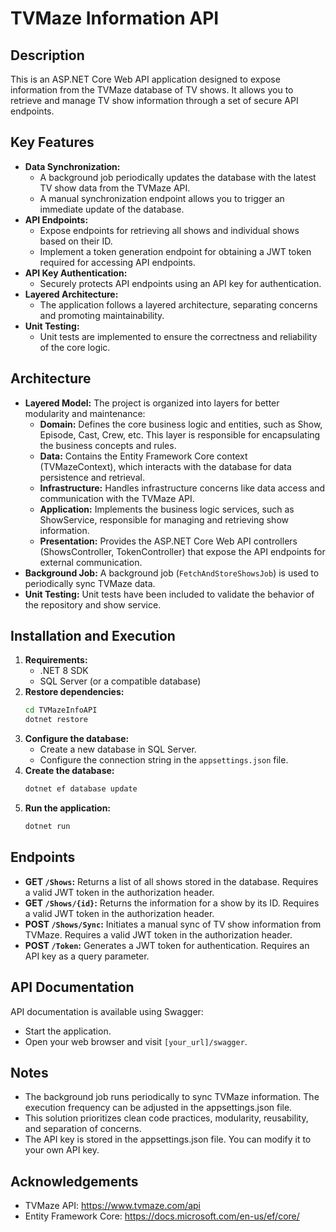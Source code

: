 # TVMaze Information API

## Description

This is an ASP.NET Core Web API application designed to expose information from the TVMaze database of TV shows. 
It allows you to retrieve and manage TV show information through a set of secure API endpoints.

## Key Features
* **Data Synchronization:**
	* A background job periodically updates the database with the latest TV show data from the TVMaze API.
	* A manual synchronization endpoint allows you to trigger an immediate update of the database.
* **API Endpoints:**
	* Expose endpoints for retrieving all shows and individual shows based on their ID.
	* Implement a token generation endpoint for obtaining a JWT token required for accessing API endpoints.
* **API Key Authentication:**
	* Securely protects API endpoints using an API key for authentication.
* **Layered Architecture:**
	* The application follows a layered architecture, separating concerns and promoting maintainability.
* **Unit Testing:**
	* Unit tests are implemented to ensure the correctness and reliability of the core logic.

## Architecture

* **Layered Model:** The project is organized into layers for better modularity and maintenance:
    * **Domain:** Defines the core business logic and entities, such as Show, Episode, Cast, Crew, etc. This layer is responsible for encapsulating the business concepts and rules.
    * **Data:** Contains the Entity Framework Core context (TVMazeContext), which interacts with the database for data persistence and retrieval.
    * **Infrastructure:** Handles infrastructure concerns like data access and communication with the TVMaze API.
    * **Application:** Implements the business logic services, such as ShowService, responsible for managing and retrieving show information.
    * **Presentation:** Provides the ASP.NET Core Web API controllers (ShowsController, TokenController) that expose the API endpoints for external communication.
* **Background Job:** A background job (`FetchAndStoreShowsJob`) is used to periodically sync TVMaze data.
* **Unit Testing:** Unit tests have been included to validate the behavior of the repository and show service.

## Installation and Execution

1. **Requirements:**
    * .NET 8 SDK
    * SQL Server (or a compatible database)
2. **Restore dependencies:**
    ```bash
    cd TVMazeInfoAPI
    dotnet restore
    ```
3. **Configure the database:**
    * Create a new database in SQL Server.
    * Configure the connection string in the `appsettings.json` file.
4. **Create the database:**
    ```bash
    dotnet ef database update
    ```
5. **Run the application:**
    ```bash
    dotnet run
    ```

## Endpoints

* **GET `/Shows`:** Returns a list of all shows stored in the database. Requires a valid JWT token in the authorization header.
* **GET `/Shows/{id}`:** Returns the information for a show by its ID. Requires a valid JWT token in the authorization header.
* **POST `/Shows/Sync`:** Initiates a manual sync of TV show information from TVMaze. Requires a valid JWT token in the authorization header.
* **POST `/Token`:** Generates a JWT token for authentication. Requires an API key as a query parameter.


## API Documentation

API documentation is available using Swagger:

* Start the application.
* Open your web browser and visit `[your_url]/swagger`.

## Notes

* The background job runs periodically to sync TVMaze information. The execution frequency can be adjusted in the appsettings.json file.
* This solution prioritizes clean code practices, modularity, reusability, and separation of concerns.
* The API key is stored in the appsettings.json file. You can modify it to your own API key.

## Acknowledgements

* TVMaze API: https://www.tvmaze.com/api
* Entity Framework Core: https://docs.microsoft.com/en-us/ef/core/
